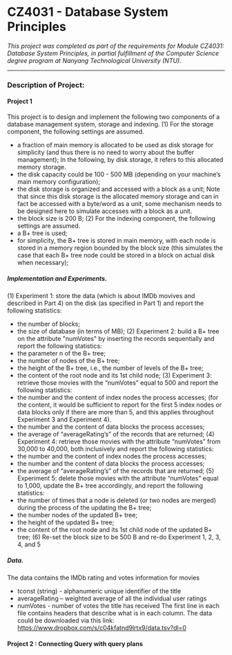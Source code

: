 # CZ4031 - Database System Principles
_This project was completed as part of the requirements for Module CZ4031: Database System Principles, in partial fulfillment of the Computer Science degree program at Nanyang Technological University (NTU)._ <br>
****

### Description of Project:
#### Project 1
This project is to design and implement the following two components of a database management system, storage and indexing.
(1) For the storage component, the following settings are assumed.
- a fraction of main memory is allocated to be used as disk storage for simplicity (and thus there is no need to worry about the buffer management); In the following, by disk storage, it refers to this allocated memory storage.
- the disk capacity could be 100 - 500 MB (depending on your machine’s main memory configuration);
- the disk storage is organized and accessed with a block as a unit; Note that since this disk storage is the allocated memory storage and can in fact be accessed with a byte/word as a unit, some mechanism needs to be designed here to simulate accesses with a block as a unit.
- the block size is 200 B;
(2) For the indexing component, the following settings are assumed.
- a B+ tree is used;
- for simplicity, the B+ tree is stored in main memory, with each node is stored in a memory region bounded by the block size (this simulates the case that each B+ tree node could be stored in a block on actual disk when
necessary);

##### Implementation and Experiments.
(1) Experiment 1: store the data (which is about IMDb movives and described in Part 4) on the disk (as specified in Part 1) and report the following statistics:
- the number of blocks;
- the size of database (in terms of MB);
(2) Experiment 2: build a B+ tree on the attribute "numVotes" by inserting the records sequentially and report the following statistics:
- the parameter n of the B+ tree;
- the number of nodes of the B+ tree;
- the height of the B+ tree, i.e., the number of levels of the B+ tree;
- the content of the root node and its 1st child node;
(3) Experiment 3: retrieve those movies with the “numVotes” equal to 500 and report the following statistics:
- the number and the content of index nodes the process accesses; (for the content, it would be sufficient to report for the first 5 index nodes or data blocks only if there are more than 5, and this applies throughout Experiment 3 and Experiment 4).
- the number and the content of data blocks the process accesses;
- the average of “averageRating’s” of the records that are returned;
(4) Experiment 4: retrieve those movies with the attribute “numVotes” from 30,000 to 40,000, both inclusively and report the following statistics:
- the number and the content of index nodes the process accesses;
- the number and the content of data blocks the process accesses;
- the average of “averageRating’s” of the records that are returned;
(5) Experiment 5: delete those movies with the attribute “numVotes” equal to 1,000, update the B+ tree accordingly, and report the following statistics:
- the number of times that a node is deleted (or two nodes are merged) during the process of the updating the B+ tree;
- the number nodes of the updated B+ tree;
- the height of the updated B+ tree;
- the content of the root node and its 1st child node of the updated B+ tree;
(6) Re-set the block size to be 500 B and re-do Experiment 1, 2, 3, 4, and 5

##### Data. 
The data contains the IMDb rating and votes information for movies
- tconst (string) - alphanumeric unique identifier of the title
- averageRating – weighted average of all the individual user ratings
- numVotes - number of votes the title has received
The first line in each file contains headers that describe what is in each column.
The data could be downloaded via this link:
https://www.dropbox.com/s/c04kfatnd9lrtx9/data.tsv?dl=0

#### Project 2 : Connecting Query with query plans
